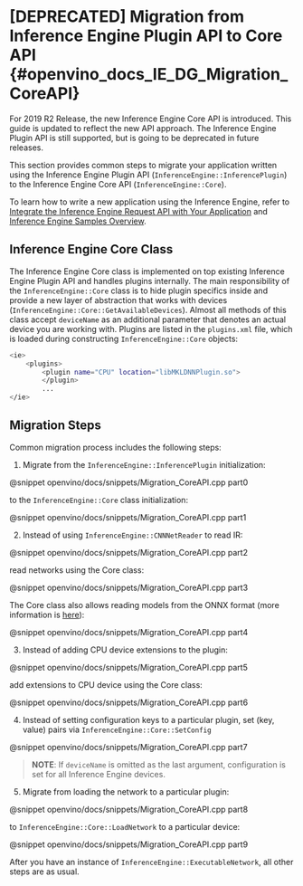 [DEPRECATED] Migration from Inference Engine Plugin API to Core API {#openvino_docs_IE_DG_Migration_CoreAPI}
===============================

For 2019 R2 Release, the new Inference Engine Core API is introduced. This guide is updated to reflect the new API approach. The Inference Engine Plugin API is still supported, but is going to be deprecated in future releases.

This section provides common steps to migrate your application written using the Inference Engine Plugin API (`InferenceEngine::InferencePlugin`) to the Inference Engine Core API (`InferenceEngine::Core`). 

To learn how to write a new application using the Inference Engine, refer to [Integrate the Inference Engine Request API with Your Application](Integrate_with_customer_application_new_API.md) and [Inference Engine Samples Overview](Samples_Overview.md).

## Inference Engine Core Class

The Inference Engine Core class is implemented on top existing Inference Engine Plugin API and handles plugins internally. 
The main responsibility of the `InferenceEngine::Core` class is to hide plugin specifics inside and provide a new layer of abstraction that works with devices (`InferenceEngine::Core::GetAvailableDevices`). Almost all methods of this class accept `deviceName` as an additional parameter that denotes an actual device you are working with. Plugins are listed in the `plugins.xml` file, which is loaded during constructing `InferenceEngine::Core` objects:

```bash
<ie>
    <plugins>
        <plugin name="CPU" location="libMKLDNNPlugin.so">
        </plugin>
        ...
</ie>
```

## Migration Steps

Common migration process includes the following steps:

1. Migrate from the `InferenceEngine::InferencePlugin` initialization:

@snippet openvino/docs/snippets/Migration_CoreAPI.cpp part0

to the `InferenceEngine::Core` class initialization:

@snippet openvino/docs/snippets/Migration_CoreAPI.cpp part1

2. Instead of using `InferenceEngine::CNNNetReader` to read IR:

@snippet openvino/docs/snippets/Migration_CoreAPI.cpp part2

read networks using the Core class:

@snippet openvino/docs/snippets/Migration_CoreAPI.cpp part3

The Core class also allows reading models from the ONNX format (more information is [here](./ONNX_Support.md)):

@snippet openvino/docs/snippets/Migration_CoreAPI.cpp part4

3. Instead of adding CPU device extensions to the plugin:

@snippet openvino/docs/snippets/Migration_CoreAPI.cpp part5

add extensions to CPU device using the Core class:

@snippet openvino/docs/snippets/Migration_CoreAPI.cpp part6

4. Instead of setting configuration keys to a particular plugin, set (key, value) pairs via `InferenceEngine::Core::SetConfig`

@snippet openvino/docs/snippets/Migration_CoreAPI.cpp part7

> **NOTE**: If `deviceName` is omitted as the last argument, configuration is set for all Inference Engine devices.

5. Migrate from loading the network to a particular plugin:

@snippet openvino/docs/snippets/Migration_CoreAPI.cpp part8

to `InferenceEngine::Core::LoadNetwork` to a particular device:

@snippet openvino/docs/snippets/Migration_CoreAPI.cpp part9

After you have an instance of `InferenceEngine::ExecutableNetwork`, all other steps are as usual.
